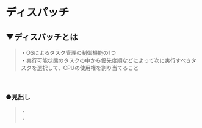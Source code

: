 # ディスパッチ

## ▼ディスパッチとは
>・OSによるタスク管理の制御機能の1つ<br>
>・実行可能状態のタスクの中から優先度順などによって次に実行すべきタスクを選択して、CPUの使用権を割り当てること<br>
<br>

### ●見出し
>・<br>
>・<br>
<br>
